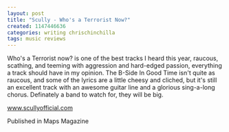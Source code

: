 ```yaml
---
layout: post
title: "Scully - Who's a Terrorist Now?"
created: 1147446636
categories: writing chrischinchilla
tags: music reviews
---
```


Who's a Terrorist now? is one of the best tracks I heard this year, raucous, scathing, and teeming with aggression and hard-edged passion, everything a track should have in my opinion. The B-Side In Good Time isn't quite as raucous, and some of the lyrics are a little cheesy and cliched, but it's still an excellent track with an awesome guitar line and a glorious sing-a-long chorus. Definately a band to watch for, they will be big.

<a href='https://www.scullyofficial.com' target='_blank'>www.scullyofficial.com</a>

Published in Maps Magazine
